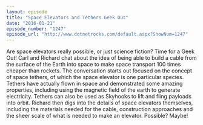 ```yaml
---
layout: episode
title: "Space Elevators and Tethers Geek Out"
date: "2016-01-21"
episode_number: "1247"
episode_url: "http://www.dotnetrocks.com/default.aspx?ShowNum=1247"
---
```


Are space elevators really possible, or just science fiction? Time for a Geek Out! Carl and Richard chat about the idea of being able to build a cable from the surface of the Earth into space to make space transport 100 times cheaper than rockets. The conversation starts out focused on the concept of space tethers, of which the space elevator is one particular species. Tethers have actually flown in space and demonstrated some amazing properties, including using the magnetic field of the earth to generate electricity. Tethers can also be used as Skyhooks to lift and fling payloads into orbit. Richard then digs into the details of space elevators themselves, including the materials needed for the cable, construction approaches and the sheer scale of what is needed to make an elevator. Possible? Maybe!
